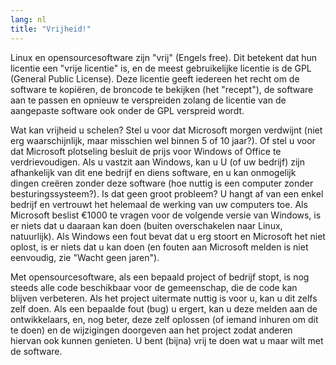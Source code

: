 ```yaml
---
lang: nl
title: "Vrijheid!"
---
```


Linux en opensourcesoftware zijn "vrij" (Engels free). Dit betekent
dat hun licentie een "vrije licentie" is, en de meest gebruikelijke
licentie is de GPL (General Public License). Deze licentie geeft
iedereen het recht om de software te kopiëren, de broncode te bekijken
(het "recept"), de software aan te passen en opnieuw te verspreiden zolang
de licentie van de aangepaste software ook onder de GPL verspreid wordt.


Wat kan vrijheid u schelen? Stel u voor dat Microsoft morgen verdwijnt
(niet erg waarschijnlijk, maar misschien wel binnen 5 of 10 
jaar?). Of stel u voor dat Microsoft plotseling besluit de prijs voor
Windows of Office te verdrievoudigen. Als u vastzit aan Windows, kan u
U (of uw bedrijf) zijn afhankelijk van dit ene bedrijf en diens software,
en u kan onmogelijk dingen creëren zonder deze software (hoe nuttig is
een computer zonder besturingssysteem?). Is dat geen groot probleem? U
hangt af van een enkel bedrijf en vertrouwt het helemaal de werking
van uw computers toe. Als Microsoft beslist €1000 te vragen voor de
volgende versie van Windows, is er niets dat u daaraan kan doen (buiten
overschakelen naar Linux, natuurlijk). Als Windows een fout bevat
dat u erg stoort en Microsoft het niet oplost, is er niets dat u kan doen
(en fouten aan Microsoft melden is niet eenvoudig, zie "Wacht geen jaren"). 

Met opensourcesoftware, als een bepaald project of bedrijf stopt, 
is nog steeds alle code beschikbaar voor de gemeenschap, die de code
kan blijven verbeteren. Als het project uitermate nuttig is voor u, kan
u dit zelfs zelf doen. Als een bepaalde fout (bug) u ergert, kan u deze
melden aan de ontwikkelaars, en, nog beter, deze zelf oplossen (of iemand
inhuren om dit te doen) en de wijzigingen doorgeven aan het project
zodat anderen hiervan ook kunnen genieten. U bent (bijna) vrij te doen
wat u maar wilt met de software.




